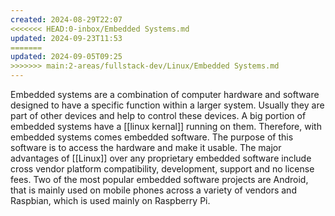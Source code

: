 ```yaml
---
created: 2024-08-29T22:07
<<<<<<< HEAD:0-inbox/Embedded Systems.md
updated: 2024-09-23T11:53
=======
updated: 2024-09-05T09:25
>>>>>>> main:2-areas/fullstack-dev/Linux/Embedded Systems.md
---
```

Embedded systems are a combination of computer hardware and software designed to have a specific function within a larger system. Usually they are part of other devices and help to control these devices. A big portion of embedded systems have a [[linux kernal]] running on them. Therefore, with embedded systems comes embedded software. The purpose of this software is to access the hardware and make it usable. The major advantages of [[Linux]] over any proprietary embedded software include cross vendor platform compatibility, development, support and no license fees. Two of the most popular embedded software projects are Android, that is mainly used on mobile phones across a variety of vendors and Raspbian, which is used mainly on Raspberry Pi.